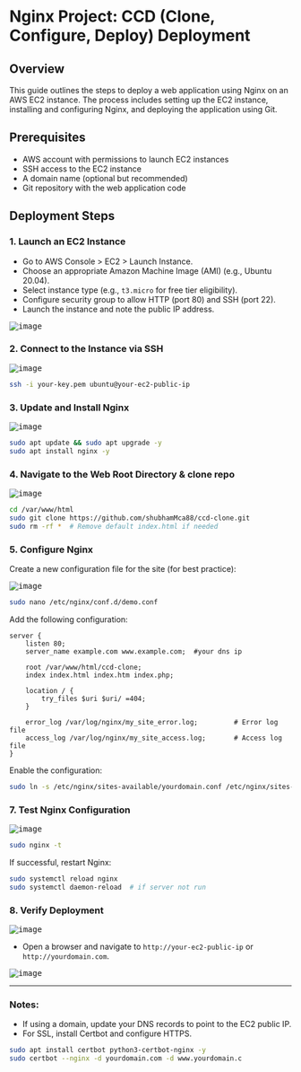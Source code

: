 # Nginx Project: CCD (Clone, Configure, Deploy) Deployment

## Overview

This guide outlines the steps to deploy a web application using Nginx on an AWS EC2 instance. The process includes setting up the EC2 instance, installing and configuring Nginx, and deploying the application using Git.

## Prerequisites

- AWS account with permissions to launch EC2 instances
- SSH access to the EC2 instance
- A domain name (optional but recommended)
- Git repository with the web application code

## Deployment Steps

### 1. Launch an EC2 Instance

- Go to AWS Console > EC2 > Launch Instance.
- Choose an appropriate Amazon Machine Image (AMI) (e.g., Ubuntu 20.04).
- Select instance type (e.g., `t3.micro` for free tier eligibility).
- Configure security group to allow HTTP (port 80) and SSH (port 22).
- Launch the instance and note the public IP address.

<kbd>![image](img/ec2.png)</kbd>

### 2. Connect to the Instance via SSH

<kbd>![image](img/ssh.png)</kbd>

```sh
ssh -i your-key.pem ubuntu@your-ec2-public-ip
```

### 3. Update and Install Nginx

<kbd>![image](img/install.png)</kbd>

```sh
sudo apt update && sudo apt upgrade -y
sudo apt install nginx -y
```

### 4. Navigate to the Web Root Directory & clone repo

<kbd>![image](img/root_dir.png)</kbd>

```sh
cd /var/www/html
sudo git clone https://github.com/shubhamMca88/ccd-clone.git
sudo rm -rf *  # Remove default index.html if needed
```

### 5. Configure Nginx 

Create a new configuration file for the site (for best practice):

<kbd>![image](img/conf.png)</kbd>

```sh
sudo nano /etc/nginx/conf.d/demo.conf
```

Add the following configuration:

```nginx
server {
    listen 80;
    server_name example.com www.example.com;  #your dns ip 

    root /var/www/html/ccd-clone;
    index index.html index.htm index.php;

    location / {
        try_files $uri $uri/ =404;
    }

    error_log /var/log/nginx/my_site_error.log;         # Error log file
    access_log /var/log/nginx/my_site_access.log;       # Access log file
}
```

Enable the configuration:

```sh
sudo ln -s /etc/nginx/sites-available/yourdomain.conf /etc/nginx/sites-enabled/
```

### 7. Test Nginx Configuration

<kbd>![image](img/cmd.png)</kbd>

```sh
sudo nginx -t
```

If successful, restart Nginx:

```sh
sudo systemctl reload nginx
sudo systemctl daemon-reload  # if server not run
```

### 8. Verify Deployment

<kbd>![image](img/conf.png)</kbd>

- Open a browser and navigate to `http://your-ec2-public-ip` or `http://yourdomain.com`.

<kbd>![image](img/vfy.png)</kbd>

---

### Notes:

- If using a domain, update your DNS records to point to the EC2 public IP.
- For SSL, install Certbot and configure HTTPS.

```sh
sudo apt install certbot python3-certbot-nginx -y
sudo certbot --nginx -d yourdomain.com -d www.yourdomain.c
```
